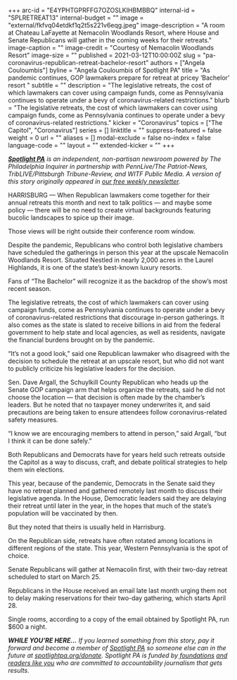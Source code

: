 +++
arc-id = "E4YPHTGPRFFG7OZOSLKIHBMBBQ"
internal-id = "SPLRETREAT13"
internal-budget = ""
image = "external/fkfvq04etdkf1q2t5s221v6eqg.jpeg"
image-description = "A room at Chateau LaFayette at Nemacolin Woodlands Resort, where House and Senate Republicans will gather in the coming weeks for their retreats."
image-caption = ""
image-credit = "Courtesy of Nemacolin Woodlands Resort"
image-size = ""
published = 2021-03-12T10:00:00Z
slug = "pa-coronavirus-republican-retreat-bachelor-resort"
authors = ["Angela Couloumbis"]
byline = "Angela Couloumbis of Spotlight PA"
title = "As pandemic continues, GOP lawmakers prepare for retreat at pricey ‘Bachelor’ resort "
subtitle = ""
description = "The legislative retreats, the cost of which lawmakers can cover using campaign funds, come as Pennsylvania continues to operate under a bevy of coronavirus-related restrictions."
blurb = "The legislative retreats, the cost of which lawmakers can cover using campaign funds, come as Pennsylvania continues to operate under a bevy of coronavirus-related restrictions."
kicker = "Coronavirus"
topics = ["The Capitol", "Coronavirus"]
series = []
linktitle = ""
suppress-featured = false
weight = 0
url = ""
aliases = []
modal-exclude = false
no-index = false
language-code = ""
layout = ""
extended-kicker = ""
+++

<a href="https://www.spotlightpa.org/"><i><b>Spotlight PA</b></i></a><i> is an independent, non-partisan newsroom powered by The Philadelphia Inquirer in partnership with PennLive/The Patriot-News, TribLIVE/Pittsburgh Tribune-Review, and WITF Public Media. A version of this story originally appeared in </i><a href="https://www.spotlightpa.org/newsletters"><i>our free weekly newsletter</i></a><i>.</i>

HARRISBURG — When Republican lawmakers come together for their annual retreats this month and next to talk politics — and maybe some policy — there will be no need to create virtual backgrounds featuring bucolic landscapes to spice up their image.

Those views will be right outside their conference room window.

Despite the pandemic, Republicans who control both legislative chambers have scheduled the gatherings in person this year at the upscale Nemacolin Woodlands Resort. Situated Nestled in nearly 2,000 acres in the Laurel Highlands, it is one of the state’s best-known luxury resorts.

Fans of “The Bachelor” will recognize it as the backdrop of the show’s most recent season.

<script src="https://www.spotlightpa.org/embed.js" async></script><div data-spl-embed-version="1" data-spl-src="https://www.spotlightpa.org/embeds/newsletter/"></div>

The legislative retreats, the cost of which lawmakers can cover using campaign funds, come as Pennsylvania continues to operate under a bevy of coronavirus-related restrictions that discourage in-person gatherings. It also comes as the state is slated to receive billions in aid from the federal government to help state and local agencies, as well as residents, navigate the financial burdens brought on by the pandemic.

“It’s not a good look,” said one Republican lawmaker who disagreed with the decision to schedule the retreat at an upscale resort, but who did not want to publicly criticize his legislative leaders for the decision.

Sen. Dave Argall, the Schuylkill County Republican who heads up the Senate GOP campaign arm that helps organize the retreats, said he did not choose the location — that decision is often made by the chamber’s leaders. But he noted that no taxpayer money underwrites it, and said precautions are being taken to ensure attendees follow coronavirus-related safety measures.

“I know we are encouraging members to attend in person,” said Argall, “but I think it can be done safely.”

Both Republicans and Democrats have for years held such retreats outside the Capitol as a way to discuss, craft, and debate political strategies to help them win elections.

This year, because of the pandemic, Democrats in the Senate said they have no retreat planned and gathered remotely last month to discuss their legislative agenda. In the House, Democratic leaders said they are delaying their retreat until later in the year, in the hopes that much of the state’s population will be vaccinated by then.

<script src="https://www.spotlightpa.org/embed.js" async></script><div data-spl-embed-version="1" data-spl-src="https://www.spotlightpa.org/embeds/donate/?teaser_text=If%20you%20learned%20something%20from%20this%20report%2C%20pay%20it%20forward%20and%20become%20a%20member%20of%20Spotlight%20PA%20so%20someone%20else%20can%20in%20the%20future.&cta_text=CLICK%20TO%20CONTRIBUTE&eyebrow_text=WHILE%20YOU'RE%20HERE..."></div>


But they noted that theirs is usually held in Harrisburg.

On the Republican side, retreats have often rotated among locations in different regions of the state. This year, Western Pennsylvania is the spot of choice.

Senate Republicans will gather at Nemacolin first, with their two-day retreat scheduled to start on March 25.

Republicans in the House received an email late last month urging them not to delay making reservations for their two-day gathering, which starts April 28.

Single rooms, according to a copy of the email obtained by Spotlight PA, run $600 a night.

<i><b>WHILE YOU’RE HERE...</b></i><i> If you learned something from this story, pay it forward and become a member of </i><a href="https://www.spotlightpa.org/"><i>Spotlight PA</i></a><i> so someone else can in the future at </i><a href="http://spotlightpa.org/donate"><i>spotlightpa.org/donate</i></a><i>. Spotlight PA is funded by</i><a href="https://www.spotlightpa.org/support"><i> foundations</i></a><i> </i><a href="https://www.spotlightpa.org/support"><i>and readers like you</i></a><i> who are committed to accountability journalism that gets results.</i>
